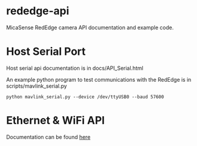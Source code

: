 # rededge-api
MicaSense RedEdge camera API documentation and example code.

# Host Serial Port

Host serial api documentation is in docs/API_Serial.html

An example python program to test communications with the RedEdge is in scripts/mavlink_serial.py
```
python mavlink_serial.py --device /dev/ttyUSB0 --baud 57600
```

# Ethernet & WiFi API

Documentation can be found [here](http://micasense.github.com/rededge-api)
